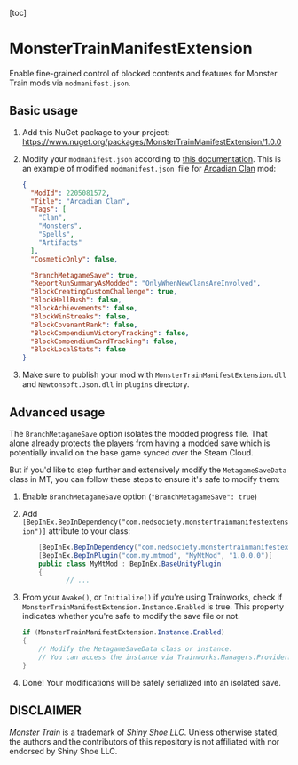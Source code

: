 

[toc]

# MonsterTrainManifestExtension

Enable fine-grained control of blocked contents and features for Monster Train mods via `modmanifest.json`.

## Basic usage

1. Add this NuGet package to your project: https://www.nuget.org/packages/MonsterTrainManifestExtension/1.0.0

2. Modify your `modmanifest.json` according to [this documentation](docs/Extending%20modmanifest.json.md). This is an example of modified `modmanifest.json `file for [Arcadian Clan]() mod:

   ```json
   {
     "ModId": 2205081572,
     "Title": "Arcadian Clan",
     "Tags": [
       "Clan",
       "Monsters",
       "Spells",
       "Artifacts"
     ],
     "CosmeticOnly": false,
   
     "BranchMetagameSave": true,
     "ReportRunSummaryAsModded": "OnlyWhenNewClansAreInvolved",
     "BlockCreatingCustomChallenge": true,
     "BlockHellRush": false,
     "BlockAchievements": false,
     "BlockWinStreaks": false,
     "BlockCovenantRank": false,
     "BlockCompendiumVictoryTracking": false,
     "BlockCompendiumCardTracking": false,
     "BlockLocalStats": false
   }
   ```

3. Make sure to publish your mod with `MonsterTrainManifestExtension.dll` and `Newtonsoft.Json.dll` in `plugins` directory.

## Advanced usage

The `BranchMetagameSave` option isolates the modded progress file. That alone already protects the players from having a modded save which is potentially invalid on the base game synced over the Steam Cloud.

But if you'd like to step further and extensively modify the `MetagameSaveData` class in MT, you can follow these steps to ensure it's safe to modify them:

1. Enable `BranchMetagameSave` option (`"BranchMetagameSave": true`)

2. Add `[BepInEx.BepInDependency("com.nedsociety.monstertrainmanifestextension")]` attribute to your class:

   ```csharp
       [BepInEx.BepInDependency("com.nedsociety.monstertrainmanifestextension")]
       [BepInEx.BepInPlugin("com.my.mtmod", "MyMtMod", "1.0.0.0")]
       public class MyMtMod : BepInEx.BaseUnityPlugin
       {
              // ...
   ```

3. From your `Awake()`, or `Initialize()` if you're using Trainworks, check if `MonsterTrainManifestExtension.Instance.Enabled` is true. This property indicates whether you're safe to modify the save file or not.

   ```csharp
   if (MonsterTrainManifestExtension.Instance.Enabled)
   {
       // Modify the MetagameSaveData class or instance. 
       // You can access the instance via Trainworks.Managers.ProviderManager.SaveManager.GetMetagameSave()
   }
   ```

4. Done! Your modifications will be safely serialized into an isolated save.

## DISCLAIMER

*Monster Train* is a trademark of *Shiny Shoe LLC*. Unless otherwise stated, the authors and the contributors of this repository is not affiliated with nor endorsed by Shiny Shoe LLC.

## 
